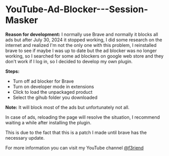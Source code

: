 # YouTube-Ad-Blocker---Session-Masker

**Reason for development:** I normally use Brave and normally it blocks all ads but after July 30, 2024 it stopped working, I did some research on the internet and realized I'm not the only one with this problem, I reinstalled brave to see if maybe I was up to date but the ad blocker was no longer working, so I searched for some ad blockers on google web store and they don't work if I log in, so I decided to develop my own plugin.

**Steps:**
- Turn off ad blocker for Brave
- Turn on developer mode in extensions
- Click to load the unpackaged product
- Select the gihub folder you downloaded



**Note:** It will block most of the ads but unfortunately not all.

In case of ads, reloading the page will resolve the situation, I recommend waiting a while after installing the plugin.

This is due to the fact that this is a patch I made until brave has the necessary update.




For more information you can visit my YouTube channel <a href="https://www.youtube.com/channel/UCG7kNddY8k9g30UerQqVw7w" target="_blank" title="YouTube Channel">@f3riend</a>
